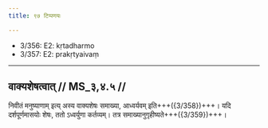 ```yaml
---
title: ९७ टिप्पणयः

---
```

- 3/356: E2: kṛtadharmo
- 3/357: E2: prakṛtyaivaṃ

____________________________________________


## वाक्यशेषत्वात् // MS_३,४.५ //

निवीतं मनुष्याणाम् इत्य् अस्य वाक्यशेषः समाख्या, आध्वर्यवम् इति+++({3/358})+++। यदि दर्शपूर्णमासयोः शेषः, ततो ऽध्वर्युणा कर्तव्यम्। तत्र समाख्यानुगृहीष्यते+++({3/359})+++।
